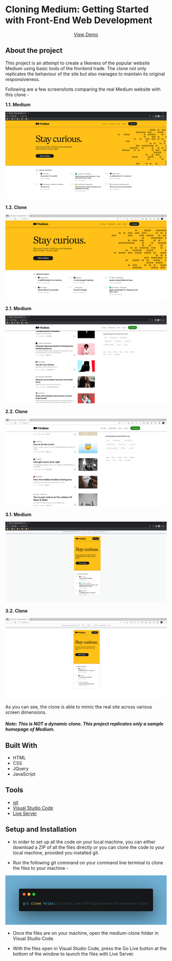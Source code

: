 # Cloning Medium: Getting Started with Front-End Web Development

<p align="center">
<a href="https://mediumuiclone.netlify.app/">View Demo</a>
</p>


## About the project

This project is an attempt to create a likeness of the popular website Medium using basic tools of the frontend trade. The clone not only replicates the behaviour of the site but also manages to maintain its original responsiveness.

Following are a few screenshots comparing the real Medium website with this clone - 

**1.1. Medium**

<img src="./images//Screenshot%20(434).png">

**1.2. Clone**

<img src="./images//Screenshot%20(437).png">

**2.1. Medium**

<img src="./images//Screenshot%20(435).png">

**2.2. Clone**

<img src="./images//Screenshot%20(438).png">

**3.1. Medium**

<img src="./images//Screenshot%20(436).png">

**3.2. Clone**

<img src="./images//Screenshot%20(439).png">

As you can see, the clone is able to mimic the real site across various screen dimensions.

#### *Note: This is NOT a dynamic clone. This project replicates only a sample homepage of Medium.*

## Built With

+ HTML
+ CSS
+ JQuery
+ JavaScript

## Tools

+ [git](https://git-scm.com/downloads)
+ [Visual Studio Code](https://code.visualstudio.com/)
+ [Live Server](https://marketplace.visualstudio.com/items?itemName=ritwickdey.LiveServer)

## Setup and Installation

+ In order to set up all the code on your local machine, you can either download a ZIP of all the files directly or you can clone the code to your local machine, provided you installed git.

+ Run the following git command on your command line terminal to clone the files to your machine - 

<img src="./images/carbon.png">

+ Once the files are on your machine, open the medium-clone folder in Visual Studio Code.

+ With the files open in Visual Studio Code, press the Go Live button at the bottom of the window to launch the files with Live Server.
